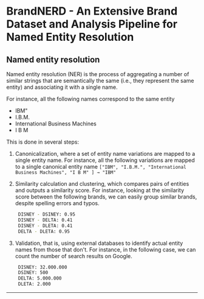 # BrandNERD - An Extensive Brand Dataset and Analysis Pipeline for Named Entity Resolution

## Named entity resolution

Named entity resolution (NER) is the process of aggregating a number of similar strings that are semantically the same (i.e., they represent the same entity) and associating it with a single name. 

For instance, all the following names correspond to the same entity

- IBM"
- I.B.M.
- International Business Machines
- I B M

This is done in several steps:

1. Canonicalization, where a set of entity name variations are mapped to a single entity name. For instance, all the following variations are mapped to a single canonical entity name
   `["IBM", "I.B.M.", "International Business Machines", "I B M" ] → "IBM"`

2. Similarity calculation and clustering, which compares pairs of entities and outputs a similarity score. For instance, looking at the similarity score between the following brands, we can easily group similar brands, despite spelling errors and typos.

   ```bash
	DISNEY - DSINEY: 0.95
	DISNEY - DELTA: 0.41
	DISNEY - DLETA: 0.41
	DELTA - DLETA: 0.95
   ```

3. Validation, that is, using external databases to identify actual entity names from those that don't. For instance, in the following case, we can count the number of search results on Google.

   ```bash
	DISNEY: 32.000.000 
	DSINEY: 500
	DELTA: 5.000.000
	DLETA: 2.000
   ```
---



